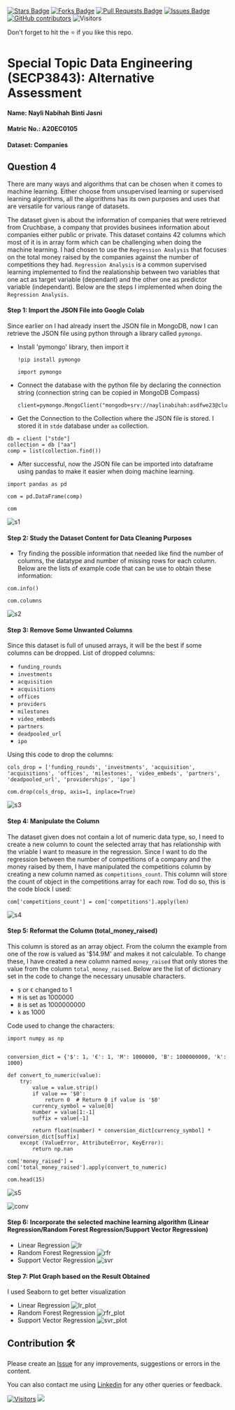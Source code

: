 <a href="https://github.com/drshahizan/SECP3843/stargazers"><img src="https://img.shields.io/github/stars/drshahizan/SECP3843" alt="Stars Badge"/></a>
<a href="https://github.com/drshahizan/SECP3843/network/members"><img src="https://img.shields.io/github/forks/drshahizan/SECP3843" alt="Forks Badge"/></a>
<a href="https://github.com/drshahizan/SECP3843/pulls"><img src="https://img.shields.io/github/issues-pr/drshahizan/SECP3843" alt="Pull Requests Badge"/></a>
<a href="https://github.com/drshahizan/SECP3843/issues"><img src="https://img.shields.io/github/issues/drshahizan/SECP3843" alt="Issues Badge"/></a>
<a href="https://github.com/drshahizan/SECP3843/graphs/contributors"><img alt="GitHub contributors" src="https://img.shields.io/github/contributors/drshahizan/SECP3843?color=2b9348"></a>
![Visitors](https://api.visitorbadge.io/api/visitors?path=https%3A%2F%2Fgithub.com%2Fdrshahizan%2FSECP3843&labelColor=%23d9e3f0&countColor=%23697689&style=flat)

Don't forget to hit the :star: if you like this repo.

# Special Topic Data Engineering (SECP3843): Alternative Assessment

#### Name: Nayli Nabihah Binti Jasni
#### Matric No.: A20EC0105
#### Dataset: Companies

## Question 4

There are many ways and algorithms that can be chosen when it comes to machine learning. Either choose from unsupervised learning or supervised learning algorithms, all the algorithms has its own purposes and uses that are versatile for various range of datasets. 

The dataset given is about the information of companies that were retrieved from Cruchbase, a company that provides businees information about companies either public or private. This dataset contains 42 columns which most of it is in array form which can be challenging when doing the machine learning. I had chosen to use the `Regression Analysis` that focuses on the total money raised by the companies against the number of competitions they had. `Regression Analysis` is a common supervised learning implemented to find the realationship between two variables that  one act as target variable (dependant) and the other one as predictor variable (independant). Below are the steps I implemented when doing the `Regression Analysis`.

#### Step 1: Import the JSON File into Google Colab
Since earlier on I had already insert the JSON file in MongoDB, now I can retrieve the JSON file using python through a library called `pymongo`.

- Install 'pymongo' library, then import it
  ```
  !pip install pymongo

  import pymongo
  ```

- Connect the database with the python file by declaring the connection string (connection string can be copied in MongoDB Compass)
  ```
  client=pymongo.MongoClient("mongodb+srv://naylinabihah:asdfwe23@cluster0.84cybka.mongodb.net/")
  ```

- Get the Connection to the Collection where the JSON file is stored. I stored it in `stde` database under `aa` collection.
```
db = client ["stde"]
collection = db ["aa"]
comp = list(collection.find())
```

- After successful, now the JSON file can be imported into dataframe using pandas to make it easier when doing machine learning.
```
import pandas as pd

com = pd.DataFrame(comp)

com
```

![s1](https://github.com/drshahizan/SECP3843/blob/main/submission/naylinabihah/question%204/files/images/step_1.png)

#### Step 2: Study the Dataset Content for Data Cleaning Purposes

- Try finding the possible information that needed like find the number of columns, the datatype and number of missing rows for each column. Below are the lists of example code that can be use to obtain these information:

```
com.info()
```

```
com.columns
```

![s2](https://github.com/drshahizan/SECP3843/blob/main/submission/naylinabihah/question%204/files/images/step_2.png)

#### Step 3: Remove Some Unwanted Columns
Since this dataset is full of unused arrays, it will be the best if some columns can be dropped.
List of dropped columns:
- `funding_rounds`
- `investments`
- `acquisition`
- `acquisitions`
- `offices`
- `providers`
- `milestones`
- `video_embeds`
- `partners`
- `deadpooled_url`
- `ipo`

Using this code to drop the columns:
```
cols_drop = ['funding_rounds', 'investments', 'acquisition', 'acquisitions', 'offices', 'milestones', 'video_embeds', 'partners', 'deadpooled_url', 'providerships', 'ipo']

com.drop(cols_drop, axis=1, inplace=True)
```

![s3](https://github.com/drshahizan/SECP3843/blob/main/submission/naylinabihah/question%204/files/images/step_3.png)

#### Step 4: Manipulate the Column
The dataset given does not contain a lot of numeric data type, so, I need to create a new column to count the selected array that has relationship with the vriable I want to measure in the regression. Since I want to do the regression between the number of competitions of a company and the money raised by them, I have manipulated the competitions column by creating a new column named as `competitions_count`. This column will store the count of object in the competitions array for each row. Tod do so, this is the code block I used:

```
com['competitions_count'] = com['competitions'].apply(len)
```

![s4](https://github.com/drshahizan/SECP3843/blob/main/submission/naylinabihah/question%204/files/images/step_4.png)

#### Step 5: Reformat the Column (total_money_raised)
This column is stored as an array object. From the column the example from one of the row is valued as '$14.9M' and makes it not calculable. To change these, I have created a new column named `money_raised` that only stores the value from the column `total_money_raised`.
Below are the list of dictionary set in the code to change the necessary unusable characters.

- `$` or `€` changed to 1
- `M` is set as 1000000
- `B` is set as 1000000000
- `k` as 1000

Code used to change the characters:

```
import numpy as np


conversion_dict = {'$': 1, '€': 1, 'M': 1000000, 'B': 1000000000, 'k': 1000}

def convert_to_numeric(value):
    try:
        value = value.strip()
        if value == '$0':
            return 0  # Return 0 if value is '$0'
        currency_symbol = value[0]
        number = value[1:-1]
        suffix = value[-1]
        
        return float(number) * conversion_dict[currency_symbol] * conversion_dict[suffix]
    except (ValueError, AttributeError, KeyError):
        return np.nan 

com['money_raised'] = com['total_money_raised'].apply(convert_to_numeric)

com.head(15)
```
![s5](https://github.com/drshahizan/SECP3843/blob/main/submission/naylinabihah/question%204/files/images/step_5.png)

![conv](https://github.com/drshahizan/SECP3843/blob/main/submission/naylinabihah/question%204/files/images/step_5_res.png)

#### Step 6: Incorporate the selected machine learning algorithm (Linear Regression/Random Forest Regression/Support Vector Regression)

- Linear Regression
  ![lr](https://github.com/drshahizan/SECP3843/blob/main/submission/naylinabihah/question%204/files/images/step_6a.png)
- Random Forest Regression
  ![rfr](https://github.com/drshahizan/SECP3843/blob/main/submission/naylinabihah/question%204/files/images/step_6b.png)
- Support Vector Regression
  ![svr](https://github.com/drshahizan/SECP3843/blob/main/submission/naylinabihah/question%204/files/images/step_6c.png)
  
#### Step 7: Plot Graph based on the Result Obtained

I used Seaborn to get better visualization

- Linear Regression
  ![lr_plot](https://github.com/drshahizan/SECP3843/blob/main/submission/naylinabihah/question%204/files/images/step_7a.png)
- Random Forest Regression
  ![rfr_plot](https://github.com/drshahizan/SECP3843/blob/main/submission/naylinabihah/question%204/files/images/step_7b.png)
- Support Vector Regression
  ![svr_plot](https://github.com/drshahizan/SECP3843/blob/main/submission/naylinabihah/question%204/files/images/step_7c.png)

## Contribution 🛠️
Please create an [Issue](https://github.com/drshahizan/special-topic-data-engineering/issues) for any improvements, suggestions or errors in the content.

You can also contact me using [Linkedin](https://www.linkedin.com/in/drshahizan/) for any other queries or feedback.

[![Visitors](https://api.visitorbadge.io/api/visitors?path=https%3A%2F%2Fgithub.com%2Fdrshahizan&labelColor=%23697689&countColor=%23555555&style=plastic)](https://visitorbadge.io/status?path=https%3A%2F%2Fgithub.com%2Fdrshahizan)
![](https://hit.yhype.me/github/profile?user_id=81284918)




